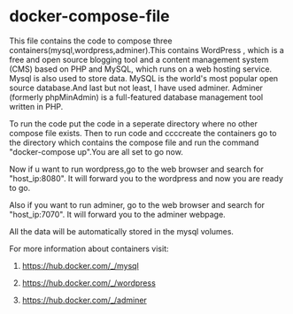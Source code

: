 # docker-compose-file

This file contains the code to compose three containers(mysql,wordpress,adminer).This contains WordPress , which is a free and open source blogging tool and a content management system (CMS) based on PHP and MySQL, which runs on a web hosting service. Mysql is also used to store data. MySQL is the world's most popular open source database.And last but not least, I have used adminer. Adminer (formerly phpMinAdmin) is a full-featured database management tool written in PHP.

To run the code put the code in a seperate directory where no other compose file exists. Then to run code and ccccreate the containers go to the directory which contains the compose file and run the command "docker-compose up".You are all set to go now.

Now if u want to run wordpress,go to the web browser and search for "host_ip:8080". It will forward you to the wordpress and now you are ready to go.

Also if you want to run adminer, go to the web browser and search for "host_ip:7070". It will forward you to the adminer webpage.

All the data will be automatically stored in the mysql volumes.

For more information about containers visit:

1. https://hub.docker.com/_/mysql

2. https://hub.docker.com/_/wordpress

3. https://hub.docker.com/_/adminer 

